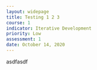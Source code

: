 ```yaml
---
layout: widepage
title: Testing 1 2 3
course: 1
indicator: Iterative Development
priority: Low
assessment: 1
date: October 14, 2020
---
```

asdfasdf